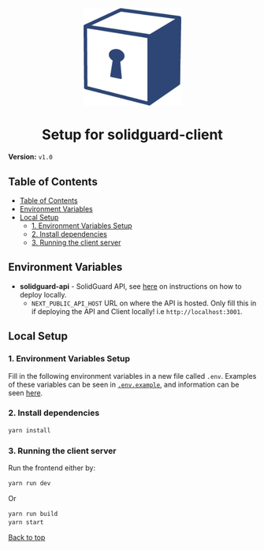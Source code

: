 <div align="center">
  <p align="center">
    <img src="./img/solidguard-v1.png" width="200" alt="SolidGuard Logo" />
  </p>
<h1>Setup for solidguard-client</h1>
</div>

**Version:** `v1.0`

## Table of Contents
- [Table of Contents](#table-of-contents)
- [Environment Variables](#environment-variables)
- [Local Setup](#local-setup)
  - [1. Environment Variables Setup](#1-environment-variables-setup)
  - [2. Install dependencies](#2-install-dependencies)
  - [3. Running the client server](#3-running-the-client-server)

## Environment Variables
* **solidguard-api** - SolidGuard API, see [here](api.md) on instructions on how to deploy locally.
  * `NEXT_PUBLIC_API_HOST` URL on where the API is hosted. Only fill this in if deploying the API and Client locally! i.e `http://localhost:3001`.

## Local Setup

### 1. Environment Variables Setup
Fill in the following environment variables in a new file called `.env`. Examples of these variables can be seen in [`.env.example`](../.env.example), and information can be seen [here](#environment-variables).

### 2. Install dependencies

```bash
yarn install
```

### 3. Running the client server

Run the frontend either by:

```bash
yarn run dev
```

Or 

```bash
yarn run build
yarn start
```

[Back to top](#table-of-contents)
